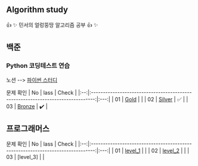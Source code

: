## Algorithm study
👍 :sparkles: 민서의 얼렁뚱땅 알고리즘 공부 👍 :sparkles:


## 백준
### Python 코딩테스트 연습
노션 --> [파이썬 스터디](https://www.notion.so/3bb17ce1234e4f8d92b3d30ddb26d375)
 
문제 확인 
| No |                                     lass                                     | Check |
|:--:|:-------------------------------------------------------------------------------:|:---:|
| 01 | [Gold](https://github.com/minseo0228/algorithm-study/tree/main/Gold) |  |
| 02 | [Silver](https://github.com/minseo0228/algorithm-study/tree/main/Silver) | ✅ |
| 03 | [Bronze](https://github.com/minseo0228/algorithm-study/tree/main/Bronze) | ✔️ |

## 프로그래머스

문제 확인 
| No |                                     lass                                     | Check |
|:--:|:-------------------------------------------------------------------------------:|:---:|
| 01 | [level_1](https://github.com/minseo0228/algorithm-study/tree/main/programmers/level_1) |  |
| 02 | [level_2](https://github.com/minseo0228/algorithm-study/tree/main/programmers/level_2) |  |
| 03 | [level_3] |  |
